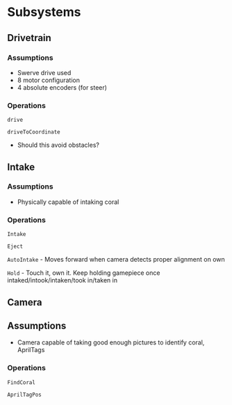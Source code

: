 # Subsystems

## Drivetrain

### Assumptions
* Swerve drive used
* 8 motor configuration
* 4 absolute encoders (for steer)

### Operations
`drive`

`driveToCoordinate`
* Should this avoid obstacles?

## Intake

### Assumptions
* Physically capable of intaking coral

### Operations
`Intake`

`Eject`

`AutoIntake` - Moves forward when camera detects proper alignment on own

`Hold` - Touch it, own it. Keep holding gamepiece once intaked/intook/intaken/took in/taken in

## Camera

## Assumptions
* Camera capable of taking good enough pictures to identify coral, AprilTags

### Operations
`FindCoral`

`AprilTagPos`
